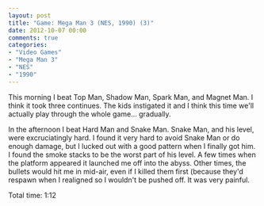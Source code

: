 ```yaml
---
layout: post
title: "Game: Mega Man 3 (NES, 1990) (3)"
date: 2012-10-07 00:00
comments: true
categories:
- "Video Games"
- "Mega Man 3"
- "NES"
- "1990"
---
```


This morning I beat Top Man, Shadow Man, Spark Man, and Magnet
Man. I think it took three continues. The kids instigated it and I
think this time we'll actually play through the whole
game... gradually.

In the afternoon I beat Hard Man and Snake Man. Snake Man, and
his level, were excruciatingly hard. I found it very hard to
avoid Snake Man or do enough damage, but I lucked out with a good
pattern when I finally got him. I found the smoke stacks to be
the worst part of his level. A few times when the platform
appeared it launched me off into the abyss. Other times, the
bullets would hit me in mid-air, even if I killed them first
(because they'd respawn when I realigned so I wouldn't be pushed
off. It was very painful.

Total time: 1:12

